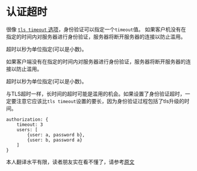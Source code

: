 # 认证超时

很像 [`tls timeout` 选项](/nats_server/tls.md#tls-timeout)，身份验证可以指定一个`timeout`值。
如果客户机没有在指定的时间内对服务器进行身份验证，服务器将断开服务器的连接以防止滥用。



超时以秒为单位指定(可以是小数)。

如果客户端没有在指定的时间内对服务器进行身份验证，服务器将断开服务器的连接以防止滥用。

超时以秒为单位指定(可以是小数)。

与TLS超时一样，长时间的超时可能是滥用的机会。如果设置了身份验证超时，一定要注意它应该比`tls timeout`设置的要长，因为身份验证过程包括了tls升级的时间。
```
authorization: {
    timeout: 3
    users: [
        {user: a, password b},
        {user: b, password a}
    ]
}
```


本人翻译水平有限，读者朋友实在看不懂了，请参考[原文](https://github.com/nats-io/docs/blob/master/nats_server/auth_timeout.md)